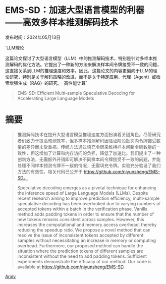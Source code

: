 # EMS-SD：加速大型语言模型的利器——高效多样本推测解码技术

发布时间：2024年05月13日

`LLM理论

这篇论文探讨了大型语言模型（LLM）中的推测解码技术，特别是针对多样本推测解码的优化方法。它提出了一种新的方法来解决样本间令牌接受不一致的问题，这直接关系到LLM的推理速度和效率。因此，这篇论文的内容更偏向于LLM的理论研究，特别是关于解码策略的改进，而不是关于特定应用、代理（Agent）或检索增强生成（RAG）的研究。` `高性能计算`

> EMS-SD: Efficient Multi-sample Speculative Decoding for Accelerating Large Language Models

# 摘要

> 推测解码技术在提升大型语言模型推理速度方面扮演着关键角色。尽管研究者们致力于提高预测效率，但多样本推测解码因验证阶段批次内令牌接受数量的差异而未受重视。传统方法通过填充令牌来维持样本间新令牌数量的一致性，但这增加了计算和内存访问的负担，降低了加速比。我们提出了一种创新方法，无需额外开销即可解决不同样本间令牌接受不一致的问题，并能处理不同样本预测令牌不一致的情况，无需填充令牌。实验充分验证了我们方法的有效性，相关代码已公开于 https://github.com/niyunsheng/EMS-SD。

> Speculative decoding emerges as a pivotal technique for enhancing the inference speed of Large Language Models (LLMs). Despite recent research aiming to improve prediction efficiency, multi-sample speculative decoding has been overlooked due to varying numbers of accepted tokens within a batch in the verification phase. Vanilla method adds padding tokens in order to ensure that the number of new tokens remains consistent across samples. However, this increases the computational and memory access overhead, thereby reducing the speedup ratio. We propose a novel method that can resolve the issue of inconsistent tokens accepted by different samples without necessitating an increase in memory or computing overhead. Furthermore, our proposed method can handle the situation where the prediction tokens of different samples are inconsistent without the need to add padding tokens. Sufficient experiments demonstrate the efficacy of our method. Our code is available at https://github.com/niyunsheng/EMS-SD.

[Arxiv](https://arxiv.org/abs/2405.07542)